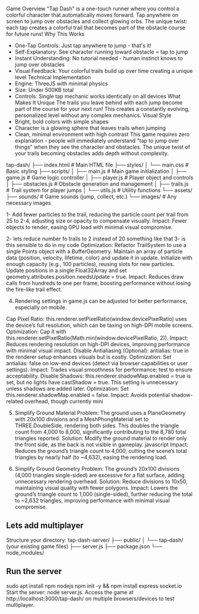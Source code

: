 
Game Overview
"Tap Dash" is a one-touch runner where you control a colorful character that automatically moves forward. Tap anywhere on screen to jump over obstacles and collect glowing orbs. The unique twist: each tap creates a colorful trail that becomes part of the obstacle course for future runs!
Why This Works
* One-Tap Controls: Just tap anywhere to jump - that's it!
* Self-Explanatory: See character running toward obstacle = tap to jump
* Instant Understanding: No tutorial needed - human instinct knows to jump over obstacles
* Visual Feedback: Your colorful trails build up over time creating a unique level
Technical Implementation
* Engine: ThreeJS with minimal physics
* Size: Under 500KB total
* Controls: Single tap mechanic works identically on all devices
What Makes It Unique
The trails you leave behind with each jump become part of the course for your next run! This creates a constantly evolving, personalized level without any complex mechanics.
Visual Style
* Bright, bold colors with simple shapes
* Character is a glowing sphere that leaves trails when jumping
* Clean, minimal environment with high contrast
This game requires zero explanation - people will immediately understand "tap to jump over things" when they see the character and obstacles. The unique twist of your trails becoming obstacles adds depth without complexity.



tap-dash/
├── index.html         # Main HTML file
├── styles/
│   └── main.css       # Basic styling
├── scripts/
│   ├── main.js        # Main game initialization
│   ├── game.js        # Game logic controller
│   ├── player.js      # Player object and controls
│   ├── obstacles.js   # Obstacle generation and management
│   ├── trails.js      # Trail system for player jumps
│   └── utils.js       # Utility functions
└── assets/
    ├── sounds/        # Game sounds (jump, collect, etc.)
    └── images/        # Any necessary images



1- Add fewer particles to the trail, reducing the particle count per trail from 25 to 2-4, adjusting size or opacity to compensate visually.
Impact: Fewer objects to render, easing GPU load with minimal visual compromise.

2- lets reduce number fo trails to 2 instead of 20 something like that 
3- is this sensible to do in my code Optimization: Refactor TrailSystem to use a single Points object with a BufferGeometry. Maintain an array of particle data (position, velocity, lifetime, color) and update it in update. Initialize with enough capacity (e.g., 100 particles), reusing slots for new particles. Update positions in a single Float32Array and set geometry.attributes.position.needsUpdate = true.
Impact: Reduces draw calls from hundreds to one per frame, boosting performance without losing the fire-like trail effect.



4. Rendering settings in game.js can be adjusted for better performance, especially on mobile.

Cap Pixel Ratio:
this.renderer.setPixelRatio(window.devicePixelRatio) uses the device’s full resolution, which can be taxing on high-DPI mobile screens.
Optimization: Cap it with this.renderer.setPixelRatio(Math.min(window.devicePixelRatio, 2)).
Impact: Reduces rendering resolution on high-DPI devices, improving performance with minimal visual impact.
Disable Antialiasing (Optional):
antialias: true in the renderer setup enhances visuals but is costly.
Optimization: Set antialias: false on low-end devices (detect via browser capabilities or user settings).
Impact: Trades visual smoothness for performance; test to ensure acceptability.
Disable Shadows:
this.renderer.shadowMap.enabled = true is set, but no lights have castShadow = true. This setting is unnecessary unless shadows are added later.
Optimization: Set this.renderer.shadowMap.enabled = false.
Impact: Avoids potential shadow-related overhead, though currently mini


5. Simplify Ground Material
Problem: The ground uses a PlaneGeometry with 20x100 divisions and a MeshPhongMaterial set to THREE.DoubleSide, rendering both sides. This doubles the triangle count from 4,000 to 8,000, significantly contributing to the 8,780 total triangles reported.
Solution: Modify the ground material to render only the front side, as the back is not visible in gameplay.
javascript
Impact: Reduces the ground’s triangle count to 4,000, cutting the scene’s total triangles by nearly half (to ~4,632), easing the rendering load.

6. Simplify Ground Geometry
Problem: The ground’s 20x100 divisions (4,000 triangles single-sided) are excessive for a flat surface, adding unnecessary rendering overhead.
Solution: Reduce divisions to 10x50, maintaining visual quality with fewer polygons.
Impact: Lowers the ground’s triangle count to 1,000 (single-sided), further reducing the total to ~2,632 triangles, improving performance with minimal visual compromise.



## Lets add multiplayer

Structure your directory:
tap-dash-server/
├── public/
│   └── tap-dash/ (your existing game files)
├── server.js
├── package.json
└── node_modules/

## Run the server
sudo apt install npm nodejs
npm init -y && npm install express socket.io
Start the server: node server.js.
Access the game at http://localhost:3000/tap-dash/ on multiple browsers/devices to test multiplayer.